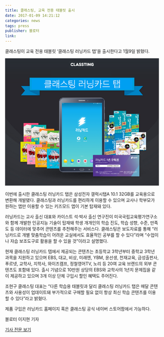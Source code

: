 ```yaml
---
title: 클래스팅, 교육 전용 태블릿 출시
date: 2017-01-09 14:21:12
categories: news
tags: press
publisher: 블로터
link:
---
```

클래스팅이 교육 전용 태블릿 ‘클래스팅 러닝카드 탭’을 출시한다고 1월9일 밝혔다.
<!-- more -->

![](/images/posts/170109_tab.jpg)

이번에 출시한 클래스팅 러닝카드 탭은 삼성전자 갤럭시탭A 10.1 32GB를 교육용으로 변환해 개발됐다. 클래스팅과 러닝카드를 편리하게 이용할 수 있으며 교사나 학부모가 원하는 앱만 이용할 수 있는 키즈모드 앱이 기본 탑재돼 있다.

러닝카드는 교사 출신 대표와 카이스트 석·박사 출신 연구진이 미국국립교육평가연구소와 함께 개발한 인공지능 기술이 탑재돼 학생 개개인의 학습 진도, 학습 성향, 수준, 만족도 등 데이터에 맞추어 콘텐츠를 추천해주는 서비스다. 클래스팅은 보도자료를 통해 “러닝카드로 개별 맞춤학습이 어려운 교실에서도 효율적인 공부를 할 수 있다”라며 “수업이나 자습 보조도구로 활용을 할 수 있을 것”이라고 설명했다.

현재 클래스팅 러닝카드 탭에서 제공되는 콘텐츠는 초등학교 3학년부터 중학교 3학년 과목을 지원하고 있으며 EBS, 대교, 비상, 미래엔, YBM, 윤선생, 천재교육, 금성출판사, 푸르넷, 교학사, 지학사, 와이즈캠프, 정철영어TV, 노리 등 20여 교육 브랜드의 외부 콘텐츠도 포함돼 있다. 출시 기념으로 10만원 상당의 EBS와 교학사의 1년치 문제집을 같이 제공하고 있으며 3개 이상 단체 구입시 할인 혜택도 주어진다.

조현구 클래스팅 대표는 “다른 학습용 태블릿과 달리 클래스팅 러닝카드 탭은 매달 콘텐츠와 사용성이 업데이트돼 부가적으로 구매할 필요 없이 항상 최신 학습 콘텐츠를 이용할 수 있다”라고 밝혔다.

제품 구입은 러닝카드 홈페이지 혹은 클래스팅 공식 네이버 스토어팜에서 가능하다.

블로터 이지현 기자

[기사 전문 보기](http://www.bloter.net/archives/270302)
